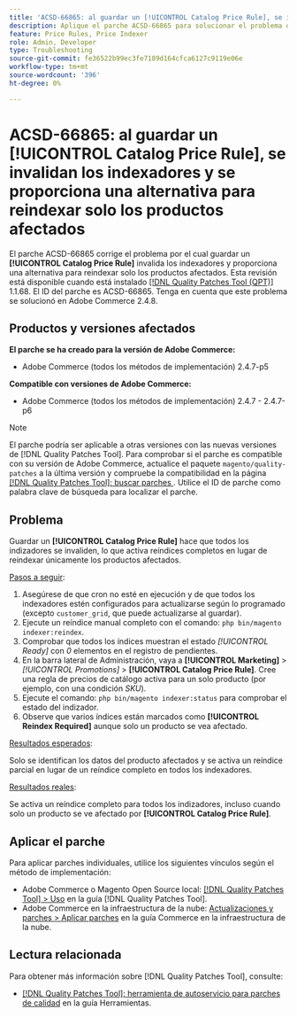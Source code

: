 ```yaml
---
title: 'ACSD-66865: al guardar un [!UICONTROL Catalog Price Rule], se invalidan los indexadores y se proporciona una alternativa para reindexar solo los productos afectados'
description: Aplique el parche ACSD-66865 para solucionar el problema de Adobe Commerce donde  al guardar [!UICONTROL Catalog Price Rules] se invalidan los indizadores y se proporciona una alternativa para reindexar solo los productos afectados.
feature: Price Rules, Price Indexer
role: Admin, Developer
type: Troubleshooting
source-git-commit: fe36522b99ec3fe7189d164cfca6127c9119e06e
workflow-type: tm+mt
source-wordcount: '396'
ht-degree: 0%

---
```



# ACSD-66865: al guardar un **[!UICONTROL Catalog Price Rule]**, se invalidan los indexadores y se proporciona una alternativa para reindexar solo los productos afectados

El parche ACSD-66865 corrige el problema por el cual guardar un **[!UICONTROL Catalog Price Rule]** invalida los indexadores y proporciona una alternativa para reindexar solo los productos afectados. Esta revisión está disponible cuando está instalado [[!DNL Quality Patches Tool (QPT)]](/help/tools/quality-patches-tool/quality-patches-tool-to-self-serve-quality-patches.md) 1.1.68. El ID del parche es ACSD-66865. Tenga en cuenta que este problema se solucionó en Adobe Commerce 2.4.8.

## Productos y versiones afectados

**El parche se ha creado para la versión de Adobe Commerce:**

* Adobe Commerce (todos los métodos de implementación) 2.4.7-p5

**Compatible con versiones de Adobe Commerce:**

* Adobe Commerce (todos los métodos de implementación) 2.4.7 - 2.4.7-p6

>[!NOTE]
>
>El parche podría ser aplicable a otras versiones con las nuevas versiones de [!DNL Quality Patches Tool]. Para comprobar si el parche es compatible con su versión de Adobe Commerce, actualice el paquete `magento/quality-patches` a la última versión y compruebe la compatibilidad en la página [[!DNL Quality Patches Tool]: buscar parches ](https://experienceleague.adobe.com/tools/commerce-quality-patches/index.html). Utilice el ID de parche como palabra clave de búsqueda para localizar el parche.

## Problema

Guardar un **[!UICONTROL Catalog Price Rule]** hace que todos los indizadores se invaliden, lo que activa reíndices completos en lugar de reindexar únicamente los productos afectados.

<u>Pasos a seguir</u>:

1. Asegúrese de que cron no esté en ejecución y de que todos los indexadores estén configurados para actualizarse según lo programado (excepto `customer_grid`, que puede actualizarse al guardar).
2. Ejecute un reíndice manual completo con el comando: `php bin/magento indexer:reindex`.
3. Comprobar que todos los índices muestran el estado *[!UICONTROL Ready]* con *0* elementos en el registro de pendientes.
4. En la barra lateral de Administración, vaya a **[!UICONTROL Marketing]** > *[!UICONTROL Promotions]* > **[!UICONTROL Catalog Price Rule]**. Cree una regla de precios de catálogo activa para un solo producto (por ejemplo, con una condición *SKU*).
5. Ejecute el comando: `php bin/magento indexer:status` para comprobar el estado del indizador.
6. Observe que varios índices están marcados como **[!UICONTROL Reindex Required]** aunque solo un producto se vea afectado.

<u>Resultados esperados</u>:

Solo se identifican los datos del producto afectados y se activa un reíndice parcial en lugar de un reíndice completo en todos los indexadores.

<u>Resultados reales</u>:

Se activa un reíndice completo para todos los indizadores, incluso cuando solo un producto se ve afectado por **[!UICONTROL Catalog Price Rule]**.

## Aplicar el parche

Para aplicar parches individuales, utilice los siguientes vínculos según el método de implementación:

* Adobe Commerce o Magento Open Source local: [[!DNL Quality Patches Tool] > Uso](/help/tools/quality-patches-tool/usage.md) en la guía [!DNL Quality Patches Tool].
* Adobe Commerce en la infraestructura de la nube: [Actualizaciones y parches > Aplicar parches](https://experienceleague.adobe.com/docs/commerce-cloud-service/user-guide/develop/upgrade/apply-patches.html) en la guía Commerce en la infraestructura de la nube.

## Lectura relacionada

Para obtener más información sobre [!DNL Quality Patches Tool], consulte:

* [[!DNL Quality Patches Tool]: herramienta de autoservicio para parches de calidad](/help/tools/quality-patches-tool/quality-patches-tool-to-self-serve-quality-patches.md) en la guía Herramientas.
